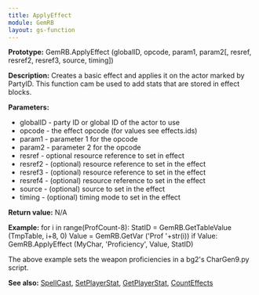 ```yaml
---
title: ApplyEffect
module: GemRB
layout: gs-function
---
```


**Prototype:** GemRB.ApplyEffect (globalID, opcode, param1, param2[, resref, resref2, resref3, source, timing])

**Description:** Creates a basic effect and applies it on the actor marked 
by PartyID. 
This function cam be used to add stats that are stored in effect blocks.

**Parameters:**
  * globalID - party ID or global ID of the actor to use
  * opcode   - the effect opcode (for values see effects.ids)
  * param1   - parameter 1 for the opcode
  * param2   - parameter 2 for the opcode
  * resref   - optional resource reference to set in effect
  * resref2  - (optional) resource reference to set in the effect
  * resref3  - (optional) resource reference to set in the effect
  * resref4  - (optional) resource reference to set in the effect
  * source   - (optional) source to set in the effect
  * timing   - (optional) timing mode to set in the effect

**Return value:** N/A

**Example:**
    for i in range(ProfCount-8):
        StatID = GemRB.GetTableValue (TmpTable, i+8, 0)
        Value = GemRB.GetVar ('Prof '+str(i))
        if Value:
            GemRB.ApplyEffect (MyChar, 'Proficiency', Value, StatID)

The above example sets the weapon proficiencies in a bg2's CharGen9.py script.

**See also:** [SpellCast](SpellCast.md), [SetPlayerStat](SetPlayerStat.md), [GetPlayerStat](GetPlayerStat.md), [CountEffects](CountEffects.md)
